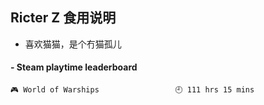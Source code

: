 ## Ricter Z 食用说明
- 喜欢猫猫，是个冇猫孤儿

<!-- steam-box start -->
#### - Steam playtime leaderboard
```text
🎮 World of Warships                 🕘 111 hrs 15 mins
```
<!-- Powered by https://github.com/YouEclipse/steam-box . -->
<!-- steam-box end -->
